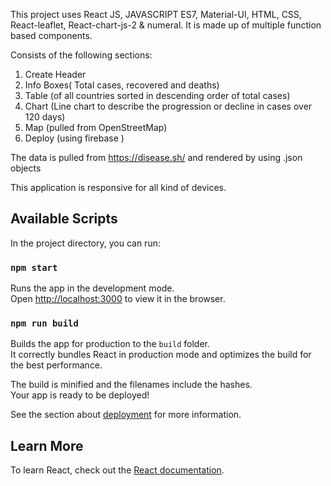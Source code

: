 This project uses React JS, JAVASCRIPT ES7, Material-UI, HTML, CSS, React-leaflet, React-chart-js-2 & numeral.
It is made up of multiple function based components. 


Consists of the following sections:
1. Create Header
2. Info Boxes( Total cases, recovered and deaths)
3. Table (of all countries sorted in descending order of total cases)
4. Chart (Line chart to describe the progression or decline in cases over 120 days)
5. Map (pulled from OpenStreetMap)
6. Deploy (using firebase )

The data is pulled from https://disease.sh/ and rendered by using .json objects
 
This application is responsive for all kind of devices.
 
 
## Available Scripts

In the project directory, you can run:

### `npm start`

Runs the app in the development mode.\
Open [http://localhost:3000](http://localhost:3000) to view it in the browser.


### `npm run build`

Builds the app for production to the `build` folder.\
It correctly bundles React in production mode and optimizes the build for the best performance.

The build is minified and the filenames include the hashes.\
Your app is ready to be deployed!

See the section about [deployment](https://facebook.github.io/create-react-app/docs/deployment) for more information.


## Learn More

To learn React, check out the [React documentation](https://reactjs.org/).

